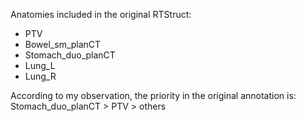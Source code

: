 Anatomies included in the original RTStruct:
* PTV
* Bowel_sm_planCT
* Stomach_duo_planCT
* Lung_L
* Lung_R

According to my observation, the priority in the original annotation is: Stomach_duo_planCT > PTV > others